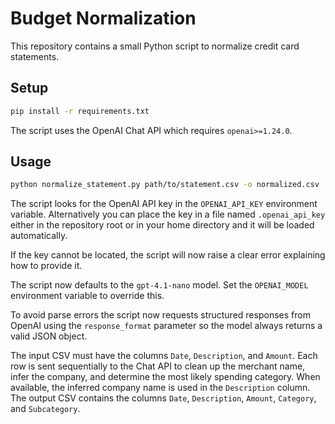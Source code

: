 # Budget Normalization

This repository contains a small Python script to normalize credit card statements.

## Setup

```bash
pip install -r requirements.txt
```

The script uses the OpenAI Chat API which requires `openai>=1.24.0`.

## Usage

```bash
python normalize_statement.py path/to/statement.csv -o normalized.csv
```

The script looks for the OpenAI API key in the `OPENAI_API_KEY` environment
variable. Alternatively you can place the key in a file named
`.openai_api_key` either in the repository root or in your home directory and
it will be loaded automatically.

If the key cannot be located, the script will now raise a clear error
explaining how to provide it.

The script now defaults to the `gpt-4.1-nano` model. Set the `OPENAI_MODEL`
environment variable to override this.

To avoid parse errors the script now requests structured responses from
OpenAI using the `response_format` parameter so the model always returns a
valid JSON object.

The input CSV must have the columns `Date`, `Description`, and `Amount`. Each row
is sent sequentially to the Chat API to clean up the merchant name, infer the company,
and determine the most likely spending category. When
available, the inferred company name is used in the `Description` column. The
output CSV contains the columns `Date`, `Description`, `Amount`, `Category`,
and `Subcategory`.

